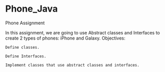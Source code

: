 # Phone_Java
Phone Assignment

In this assignment, we are going to use Abstract classes and Interfaces to create 2 types of phones: iPhone and Galaxy.
Objectives:

    Define classes.

    Define Interfaces.

    Implement classes that use abstract classes and interfaces.
